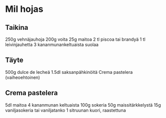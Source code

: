 # Mil hojas

## Taikina
250g vehnäjauhoja
200g voita
25g maitoa
2 tl piscoa tai brandyä
1 tl leivinjauhetta
3 kananmunankeltuaista
suolaa

## Täyte
500g dulce de lecheä
1.5dl saksanpähkinöitä
Crema pastelera (vaiheoehtoinen)

## Crema pastelera
5dl maitoa
4 kananmunan keltuaista
100g sokeria
50g maissitärkkelystä
15g vaniljasokeria tai vaniljatanko
1 sitruunan kuori, raastettuna
